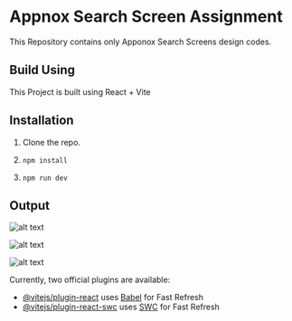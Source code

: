 # Appnox Search Screen Assignment

This Repository contains only Apponox Search Screens design codes.

## Build Using

This Project is built using React + Vite

## Installation

1) Clone the repo.
2) ```
   npm install
   ```
3)  ```
    npm run dev
    ```

## Output

![alt text](https://github.com/prakashaditya13/appnox-assignment/blob/main/output-1.png?raw=true)

![alt text](https://github.com/prakashaditya13/appnox-assignment/blob/main/output-2.png?raw=true)

![alt text](https://github.com/prakashaditya13/appnox-assignment/blob/main/output-3.png?raw=true)


Currently, two official plugins are available:

- [@vitejs/plugin-react](https://github.com/vitejs/vite-plugin-react/blob/main/packages/plugin-react/README.md) uses [Babel](https://babeljs.io/) for Fast Refresh
- [@vitejs/plugin-react-swc](https://github.com/vitejs/vite-plugin-react-swc) uses [SWC](https://swc.rs/) for Fast Refresh
